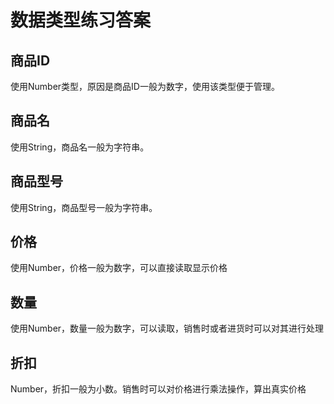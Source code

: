 # 数据类型练习答案
## 商品ID
使用Number类型，原因是商品ID一般为数字，使用该类型便于管理。
 ## 商品名
 使用String，商品名一般为字符串。
 ## 商品型号
 使用String，商品型号一般为字符串。
 ## 价格
 使用Number，价格一般为数字，可以直接读取显示价格
 ## 数量
 使用Number，数量一般为数字，可以读取，销售时或者进货时可以对其进行处理
 ## 折扣
 Number，折扣一般为小数。销售时可以对价格进行乘法操作，算出真实价格